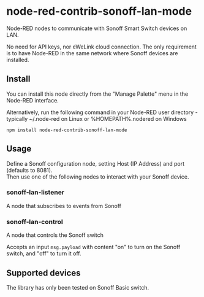 # node-red-contrib-sonoff-lan-mode

Node-RED nodes to communicate with Sonoff Smart Switch devices on LAN.

No need for API keys, nor eWeLink cloud connection. The only requirement is to have Node-RED in the same network where Sonoff devices are installed.

## Install

You can install this node directly from the "Manage Palette" menu in the Node-RED interface.

Alternatively, run the following command in your Node-RED user directory - typically ~/.node-red on Linux or %HOMEPATH%\.nodered on Windows

    npm install node-red-contrib-sonoff-lan-mode

## Usage

Define a Sonoff configuration node, setting Host (IP Address) and port (defaults to 8081).<br>
Then use one of the following nodes to interact with your Sonoff device.

### sonoff-lan-listener

A node that subscribes to events from Sonoff

### sonoff-lan-control

A node that controls the Sonoff switch

Accepts an input `msg.payload` with content "on" to turn on the Sonoff switch, and "off" to turn it off.

## Supported devices

The library has only been tested on Sonoff Basic switch. 
